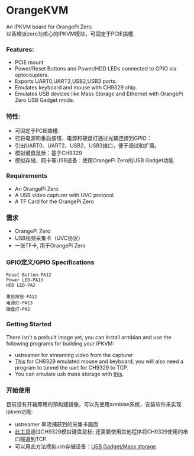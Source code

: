 # OrangeKVM
An IPKVM board for OrangePi Zero.  
以香橙派zero为核心的IPKVM模块，可固定于PCIE插槽.  
  
  
### Features:  
- PCIE mount  
- Power/Reset Buttons and Power/HDD LEDs connected to GPIO via optocouplers.  
- Exports UART0,UART2,USB2,USB3 ports.  
- Emulates keyboard and mouse with CH9329 chip.  
- Emulates USB devices like Mass Storage and Ethernet with OrangePi Zero USB Gadget mode.

### 特性:
- 可固定于PCIE插槽.  
- 已将电源和重启按钮、电源和硬盘灯通过光耦连接到GPIO：
- 引出UART0、UART2、USB2、USB3接口，便于调试和扩展。 
- 模拟键盘鼠标：基于CH9329  
- 模拟存储、网卡等USB设备：使用OrangePi Zero的USB Gadget功能.  


### Requirements  
- An OrangePi Zero
- A USB video capturer with UVC protocol  
- A TF Card for the OrangePi Zero  

### 需求  
- OrangePi Zero  
- USB视频采集卡（UVC协议）  
- 一张TF卡, 用于OrangePi Zero  

### GPIO定义/GPIO Specifications

```Power Button-PA11  
Reset Button-PA12  
Power LED-PA13  
HDD LED-PA2  
```

```电源按钮-PA11  
重启按钮-PA12  
电源灯-PA13  
硬盘灯-PA2  
```
 

### Getting Started
There isn't a prebuilt image yet, you can install armbian and use the following programs for building your IPKVM:
- ustreamer for streaming video from the capturer   
- [This](https://github.com/Blue-Beaker/9329KeyboardRemote) for CH9329 emulated mouse and keyboard; you will also need a program to tunnel the uart for CH9329 to TCP.
- You can emulate usb mass storage with [this](https://linux-sunxi.org/USB_Gadget/Mass_storage).  



### 开始使用
目前没有开箱即用的预构建镜像，可以先使用armbian系统，安装软件来实现ipkvm功能:
- ustreamer 串流捕获到的采集卡画面  
- [此工具](https://github.com/Blue-Beaker/9329KeyboardRemote)通过CH9329模拟键盘鼠标; 还需要使用其他程序将CH9329使用的串口隧道到TCP.
- 可以用此方法模拟usb存储设备：[USB Gadget/Mass storage](https://linux-sunxi.org/USB_Gadget/Mass_storage).

